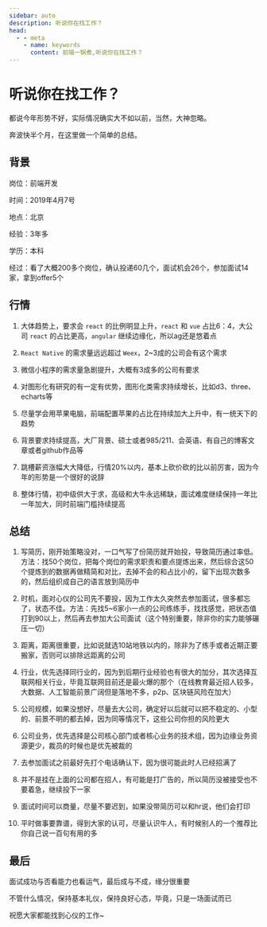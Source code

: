 ```yaml
---
sidebar: auto
description: 听说你在找工作？
head:
  - - meta
    - name: keywords
      content: 前端一锅煮,听说你在找工作？
---
```


# 听说你在找工作？

都说今年形势不好，实际情况确实大不如以前，当然，大神忽略。

奔波快半个月，在这里做一个简单的总结。

## 背景

岗位：前端开发

时间：2019年4月7号

地点：北京

经验：3年多

学历：本科

经过：看了大概200多个岗位，确认投递60几个，面试机会26个，参加面试14家，拿到offer5个

## 行情

1. 大体趋势上，要求会 `react` 的比例明显上升，`react` 和 `vue` 占比6：4，大公司 `react` 的占比更高，`angular` 继续边缘化，所以ag还是悠着点

2. `React Native` 的需求量远远超过 `Weex`，2~3成的公司会有这个需求

3. 微信小程序的需求量急剧提升，大概有3成多的公司有要求

4. 对图形化有研究的有一定有优势，图形化类需求持续增长，比如d3、three、echarts等

5. 尽量学会用苹果电脑，前端配置苹果的占比在持续加大上升中，有一统天下的趋势

6. 背景要求持续提高，大厂背景、硕士或者985/211、会英语、有自己的博客文章或者github作品等

7. 跳槽薪资涨幅大大降低，行情20%以内，基本上砍价砍的比以前厉害，因为今年的形势是一个很好的说辞

8. 整体行情，初中级供大于求，高级和大牛永远稀缺，面试难度继续保持一年比一年加大，同时前端门槛持续提高

## 总结

1. 写简历，刚开始策略没对，一口气写了份简历就开始投，导致简历通过率低。方法：找50个岗位，把每个岗位的需求职责和要点提炼出来，然后综合这50个提炼到的数据再做精简和对比，去掉不会的和占比小的，留下出现次数多的，然后组织成自己的语言放到简历中

2. 时机，面对心仪的公司先不要投，因为工作太久突然去参加面试，很多都忘了，状态不佳。方法：先找5~6家小一点的公司练练手，找找感觉，把状态值打到90以上，然后再去参加大公司面试（这个特别重要，除非你的实力能够碾压一切）

3. 距离，距离很重要，比如说就选10站地铁以内的，除非为了练手或者近期正要搬家，否则可以排除远距离的公司

4. 行业，优先选择同行业的，因为到后期行业经验也有很大的加分，其次选择互联网相关行业，毕竟互联网目前还是最火爆的那个（在线教育最近招人较多，大数据、人工智能前景广阔但是落地不多，p2p、区块链风险在加大）

5. 公司规模，如果没想好，尽量去大公司，确定好以后就可以把不稳定的、小型的、前景不明的都去掉，因为同等情况下，这些公司你担的风险更大

6. 公司业务，优先选择是公司核心部门或者核心业务的技术组，因为边缘业务资源更少，裁员的时候也是优先被裁的

7. 去参加面试之前最好先打个电话确认下，因为很可能此时人已经招满了

8. 并不是挂在上面的公司都在招人，有可能是打广告的，所以简历没被接受也不要着急，继续投下一家

9. 面试时间可以商量，尽量不要迟到，如果没带简历可以和hr说，他们会打印

10. 平时做事要靠谱，得到大家的认可，尽量认识牛人，有时候别人的一个推荐比你自己说一百句有用的多

## 最后

面试成功与否看能力也看运气，最后成与不成，缘分很重要

不管什么情况，保持基本礼仪，保持良好心态，毕竟，只是一场面试而已

祝愿大家都能找到心仪的工作~







